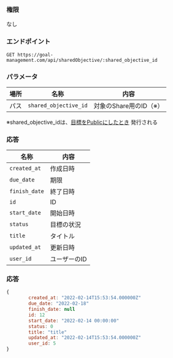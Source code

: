 ### 権限
なし

### エンドポイント
```
GET https://goal-management.com/api/sharedObjective/:shared_objective_id
```
### パラメータ
| 場所  | 名称     | 内容              |
|-----|--------|-----------------|
| パス  | `shared_objective_id` | 対象のShare用のID（※） |

※shared_objective_idは、[目標をPublicにしたとき](README/share-objective.md) 発行される

### 応答
| 名称     | 内容      |
|--------|---------|
| `created_at` | 作成日時    |
| `due_date` | 期限      |
| `finish_date` | 終了日時    |
| `id` | ID      |
| `start_date` | 開始日時    |
| `status` | 目標の状況   |
| `title` | タイトル    |
| `updated_at` | 更新日時    |
| `user_id` | ユーザーのID |

### 応答
```js
{
        created_at: "2022-02-14T15:53:54.000000Z"
        due_date: "2022-02-18"
        finish_date: null
        id: 12
        start_date: "2022-02-14 00:00:00"
        status: 0
        title: "title"
        updated_at: "2022-02-14T15:53:54.000000Z"
        user_id: 5
}
```

